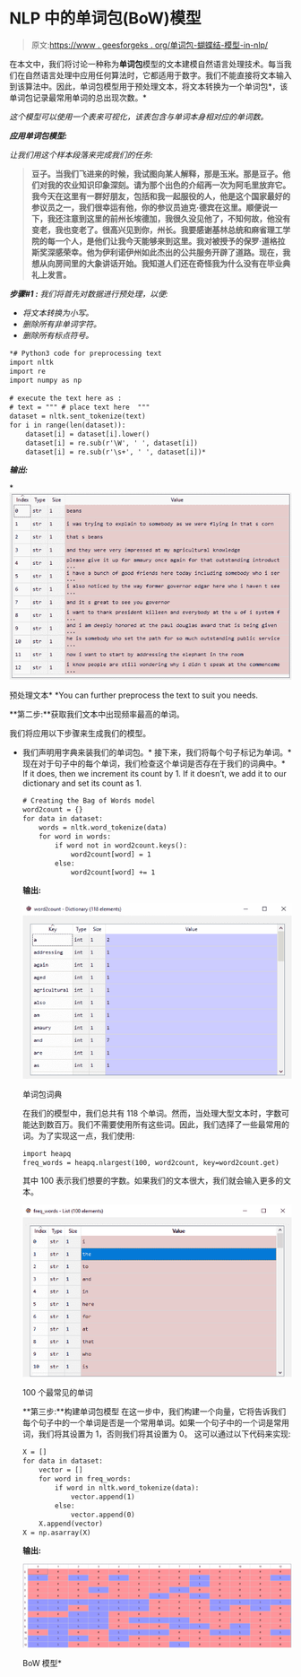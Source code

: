 # NLP 中的单词包(BoW)模型

> 原文:[https://www . geesforgeks . org/单词包-蝴蝶结-模型-in-nlp/](https://www.geeksforgeeks.org/bag-of-words-bow-model-in-nlp/)

在本文中，我们将讨论一种称为**单词包**模型的文本建模自然语言处理技术。每当我们在自然语言处理中应用任何算法时，它都适用于数字。我们不能直接将文本输入到该算法中。因此，单词包模型用于预处理文本，将文本转换为一个单词包*，该单词包记录最常用单词的总出现次数。*

*这个模型可以使用一个表来可视化，该表包含与单词本身相对应的单词数。*

***应用单词包模型:***

*让我们用这个样本段落来完成我们的任务:*

> **豆子。当我们飞进来的时候，我试图向某人解释，那是玉米。那是豆子。他们对我的农业知识印象深刻。请为那个出色的介绍再一次为阿毛里放弃它。我今天在这里有一群好朋友，包括和我一起服役的人，他是这个国家最好的参议员之一，我们很幸运有他，你的参议员迪克·德宾在这里。顺便说一下，我还注意到这里的前州长埃德加，我很久没见他了，不知何故，他没有变老，我也变老了。很高兴见到你，州长。我要感谢基林总统和麻省理工学院的每一个人，是他们让我今天能够来到这里。我对被授予的保罗·道格拉斯奖深感荣幸。他为伊利诺伊州如此杰出的公共服务开辟了道路。现在，我想从向房间里的大象讲话开始。我知道人们还在奇怪我为什么没有在毕业典礼上发言。**

***步骤#1 :** 我们将首先对数据进行预处理，以便:*

*   *将文本转换为小写。*
*   *删除所有非单词字符。*
*   *删除所有标点符号。*

```
*# Python3 code for preprocessing text
import nltk
import re
import numpy as np

# execute the text here as :
# text = """ # place text here  """
dataset = nltk.sent_tokenize(text)
for i in range(len(dataset)):
    dataset[i] = dataset[i].lower()
    dataset[i] = re.sub(r'\W', ' ', dataset[i])
    dataset[i] = re.sub(r'\s+', ' ', dataset[i])*
```

***输出:*** 

*![](img/c5993a93b23b8f41af1e9df7c8ed4269.png)

预处理文本*  *You can further preprocess the text to suit you needs.

**第二步:**获取我们文本中出现频率最高的单词。

我们将应用以下步骤来生成我们的模型。

*   我们声明用字典来装我们的单词包。*   接下来，我们将每个句子标记为单词。*   现在对于句子中的每个单词，我们检查这个单词是否存在于我们的词典中。*   If it does, then we increment its count by 1\. If it doesn’t, we add it to our dictionary and set its count as 1.

    ```
    # Creating the Bag of Words model
    word2count = {}
    for data in dataset:
        words = nltk.word_tokenize(data)
        for word in words:
            if word not in word2count.keys():
                word2count[word] = 1
            else:
                word2count[word] += 1
    ```

    **输出:**

    ![](img/527d3b50db9582aa4eeddee1a87cdf42.png)

    单词包词典

    在我们的模型中，我们总共有 118 个单词。然而，当处理大型文本时，字数可能达到数百万。我们不需要使用所有这些词。因此，我们选择了一些最常用的词。为了实现这一点，我们使用:

    ```
    import heapq
    freq_words = heapq.nlargest(100, word2count, key=word2count.get)
    ```

    其中 100 表示我们想要的字数。如果我们的文本很大，我们就会输入更多的文本。

    ![](img/07bc550a1782f9bbb8b98847a211493b.png)

    100 个最常见的单词

    **第三步:**构建单词包模型
    在这一步中，我们构建一个向量，它将告诉我们每个句子中的一个单词是否是一个常用单词。如果一个句子中的一个词是常用词，我们将其设置为 1，否则我们将其设置为 0。
    这可以通过以下代码来实现:

    ```
    X = []
    for data in dataset:
        vector = []
        for word in freq_words:
            if word in nltk.word_tokenize(data):
                vector.append(1)
            else:
                vector.append(0)
        X.append(vector)
    X = np.asarray(X)
    ```

    **输出:**

    ![](img/0ec6fcf41b623505a7a81faa0cc1ebb4.png)

    BoW 模型*